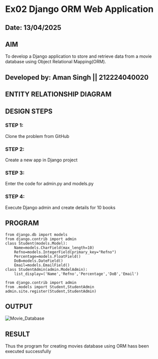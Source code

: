 # Ex02 Django ORM Web Application
## Date: 13/04/2025

## AIM
To develop a Django application to store and retrieve data from a movie database using Object Relational Mapping(ORM).
## Developed by: Aman Singh || 212224040020
## ENTITY RELATIONSHIP DIAGRAM



## DESIGN STEPS

### STEP 1:
Clone the problem from GitHub

### STEP 2:
Create a new app in Django project

### STEP 3:
Enter the code for admin.py and models.py

### STEP 4:
Execute Django admin and create details for 10 books

## PROGRAM
```
from django.db import models
from django.contrib import admin
class Student(models.Model):
	Name=models.CharField(max_length=10)
	Refno=models.IntegerField(primary_key="Refno")
	Percentage=models.FloatField()
	DoB=models.DateField()
	Email=models.EmailField()
class StudentAdmin(admin.ModelAdmin):
	list_display=('Name','Refno','Percentage','DoB','Email')

```
```
from django.contrib import admin
from .models import Student,StudentAdmin
admin.site.register(Student,StudentAdmin)
```


## OUTPUT

![Movie_Database](https://github.com/user-attachments/assets/85d8a9e4-39c7-4aa2-a2b2-9e592d08632a)



## RESULT
Thus the program for creating movies database using ORM hass been executed successfully
